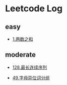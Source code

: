 # Leetcode Log

## easy

+ [1.两数之和](easy/1.两数之和.md)

## moderate

+ [128.最长连续序列](moderate/128.最长连续序列.md)

+ [49.字母异位词分组](moderate/49.字母异位词分组.md)


